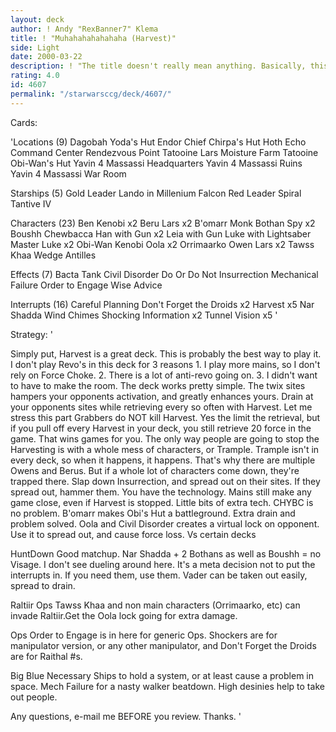 ```yaml
---
layout: deck
author: ! Andy "RexBanner7" Klema
title: ! "Muhahahahahahaha (Harvest)"
side: Light
date: 2000-03-22
description: ! "The title doesn't really mean anything. Basically, this is a version of the Harvest Choke deck (not the deck with that name, just the concept), tweaked to my play style."
rating: 4.0
id: 4607
permalink: "/starwarsccg/deck/4607/"
---
```

Cards: 

'Locations (9)
Dagobah Yoda's Hut
Endor Chief Chirpa's Hut
Hoth Echo Command Center
Rendezvous Point
Tatooine Lars Moisture Farm
Tatooine Obi-Wan's Hut
Yavin 4 Massassi Headquarters
Yavin 4 Massassi Ruins
Yavin 4 Massassi War Room

Starships (5)
Gold Leader
Lando in Millenium Falcon
Red Leader
Spiral
Tantive IV

Characters (23)
Ben Kenobi x2
Beru Lars x2
B'omarr Monk
Bothan Spy x2
Boushh
Chewbacca
Han with Gun x2
Leia with Gun
Luke with Lightsaber
Master Luke x2
Obi-Wan Kenobi
Oola x2
Orrimaarko
Owen Lars x2
Tawss Khaa
Wedge Antilles

Effects (7)
Bacta Tank
Civil Disorder
Do Or Do Not
Insurrection
Mechanical Failure
Order to Engage
Wise Advice

Interrupts (16)
Careful Planning
Don't Forget the Droids x2
Harvest x5
Nar Shadda Wind Chimes
Shocking Information x2
Tunnel Vision x5 '

Strategy: '

Simply put, Harvest is a great deck. This is probably the best way to play it. I don't play Revo's in this deck for 3 reasons 1. I play more mains, so I don't rely on Force Choke. 2. There is a lot of anti-revo going on. 3. I didn't want to have to make the room. The deck works pretty simple. The twix sites hampers your opponents activation, and greatly enhances yours. Drain at your opponents sites while retrieving every so often with Harvest. Let me stress this part Grabbers do NOT kill Harvest. Yes the limit the retrieval, but if you pull off every Harvest in your deck, you still retrieve 20 force in the game. That wins games for you. The only way people are going to stop the Harvesting is with a whole mess of characters, or Trample. Trample isn't in every deck, so when it happens, it happens. That's why there are multiple Owens and Berus. But if a whole lot of characters come down, they're trapped there. Slap down Insurrection, and spread out on their sites. If they spread out, hammer them. You have the technology. Mains still make any game close, even if Harvest is stopped. Little bits of extra tech. CHYBC is no problem. B'omarr makes Obi's Hut a battleground. Extra drain and problem solved. Oola and Civil Disorder creates a virtual lock on opponent. Use it to spread out, and cause force loss. Vs certain decks

HuntDown Good matchup. Nar Shadda + 2 Bothans as		well as Boushh = no Visage. I don't see			dueling around here. It's a meta decision not		to put the interrupts in. If you need them,		use them. Vader can be taken out easily,			spread to drain.

Raltiir Ops Tawss Khaa and non main characters 		(Orrimaarko, etc) can invade Raltiir.Get			the Oola lock going for extra damage.

Ops Order to Engage is in here for generic Ops.		Shockers are for manipulator version, or any		other manipulator, and Don't Forget the Droids
	are for Raithal #s.

Big Blue Necessary Ships to hold a system, or at		least cause a problem in space. Mech Failure		for a nasty walker beatdown. High desinies			help to take out people.

Any questions, e-mail me BEFORE you review. Thanks. '

